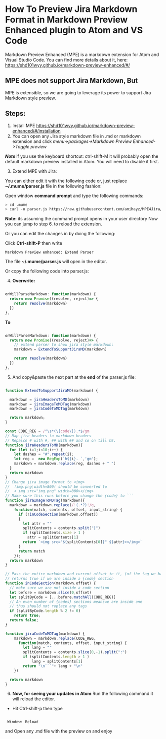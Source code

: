 # How To Preview Jira Markdown Format in Markdown Preview Enhanced plugin to Atom and VS Code

Markdown Preview Enhanced (MPE) is a markdown extension for Atom and Visual Studio Code. You can find more details about it, here:
https://shd101wyy.github.io/markdown-preview-enhanced/#/

## MPE does not support Jira Markdown, But
MPE is extensible, so we are going to leverage its power to support Jira Markdown style preview.

## Steps:
1. Install MPE
https://shd101wyy.github.io/markdown-preview-enhanced/#/installation
1. You can open any Jira style markdown file in .md or markdown extension and click
*menu->packages->Markdown Preview Enhanced->Toggle preview*

***Note*** if you use the keyboard shortcut: ctrl-shift-M it will probably open the default markdown preview installed in Atom. You will need to disable it first.

3. Extend MPE with Jira:

You can either edit it with the following code or, just replace **~/.mume/parser.js** file in the following fashion:

Open window **command prompt** and type the following commands:

```bash
> cd .mume
> curl -o parser.js https://raw.githubusercontent.com/amihayz/MPE4Jira/main/parser.js
```

**Note:** its assuming the command prompt opens in your user directory
Now you can jump to step 6. to reload the extension.

Or you can edit the changes in by doing the following:

Click **Ctrl-shift-P** then write

```
Markdown Preview enhanced: Extend Parser
```

The file **~/.mume/parser.js** will open in the editor.


Or copy the following code into parser.js:

4. **Overwrite:**
```javascript

onWillParseMarkdown: function(markdown) {
  return new Promise((resolve, reject)=> {
    return resolve(markdown)
  })
},
```

**To**
```javascript

onWillParseMarkdown: function(markdown) {
  return new Promise((resolve, reject)=> {
    // extend parser to show jira style markdown:
    markdown = ExtendToSupportJiraMD(markdown)

    return resolve(markdown)
  })
},
```

5. And copy&paste the next part at the **end** of the parser.js file:

```javascript

function ExtendToSupportJiraMD(markdown) {

  markdown = jiraHeadersToMD(markdown)
  markdown = jiraImageToMDTag(markdown)
  markdown = jiraCodeToMDTag(markdown)

  return markdown;
}

const CODE_REG = /^\s*(\{code\}).*$/gm
// Map jira headers to markdown headers
// Repalce # with #, ## with ## and so on till h9.
function jiraHeadersToMD(markdown){
  for (let i=1;i<10;i++) {
    let dashes = "#".repeat(i);
    let reg =  new RegExp(`h${i}. `,'gm');
    markdown = markdown.replace(reg, dashes + " ")
  }
  return markdown
}
// Change jira image format to <img>
//  !img.png|width=800! should be converted to
//  < img src="img.png" width=800></img>
// Make sure this runs before you change the {code} to ```
function jiraImageToMDTag(markdown){
  markdown = markdown.replace(/!(.*?)!/g,
    function(match, contents, offset, input_string) {
      if (!inCodeSection(markdown,offset))
      {
        let attr = ""
        splitContents = contents.split("|")
        if (splitContents.size > 1 )
          attr = splitContents[1]
        return `<img src="${splitContents[0]}" ${attr}></img>`
      }
      return match
    });
  return markdown
}

// Pass the entire markdown and current offset in it, (of the tag we handle now)
// returns true if we are inside a {code} section
function inCodeSection(markdown,offset) {
  // make sure we are not inside a code section
  let before = markdown.slice(0,offset)
  let splitByCode = [...before.matchAll(CODE_REG)]
  // An even number of {codes} sections meanswe are inside one
  // thus should not replace any tags
  if (splitByCode.length % 2 != 0)
    return true;
  return false;
}

function jiraCodeToMDTag(markdown) {
    markdown = markdown.replace(CODE_REG,
      function(match, contents, offset, input_string) {
        let lang = ""
        splitContents = contents.slice(0,-1).split(":")
        if (splitContents.length > 1 )
            lang = splitContents[1]
        return "\n```"+ lang + "\n"
    })

  return markdown
}
```

6. **Now, for seeing your updates in Atom**
Run the following command it will reload the editor.
* Hit Ctrl-shift-p then type
```

 Window: Reload
```

and Open any .md file with the preview on and enjoy   
